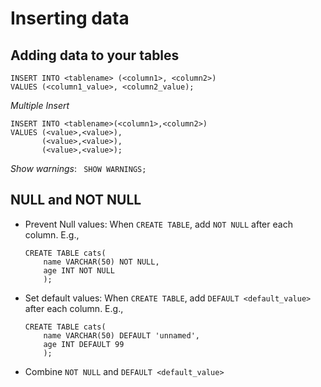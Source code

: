 # Inserting data


## Adding data to your tables

``` 
INSERT INTO <tablename> (<column1>, <column2>)
VALUES (<column1_value>, <column2_value);
```

*Multiple Insert*

```
INSERT INTO <tablename>(<column1>,<column2>)
VALUES (<value>,<value>),
       (<value>,<value>),
       (<value>,<value>);
```

*Show warnings*: ``` SHOW WARNINGS;```

## NULL and NOT NULL
* Prevent Null values: When ```CREATE TABLE```, add ```NOT NULL``` after each column. E.g.,
  ```
  CREATE TABLE cats(
      name VARCHAR(50) NOT NULL,
      age INT NOT NULL
      );
  ```
* Set default values: When ```CREATE TABLE```, add ```DEFAULT <default_value> ``` after each column. E.g.,
  ```
  CREATE TABLE cats(
      name VARCHAR(50) DEFAULT 'unnamed',
      age INT DEFAULT 99
      );
  ```
 * Combine ```NOT NULL``` and ```DEFAULT <default_value>```
 
 ##

